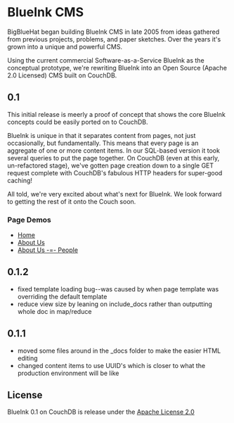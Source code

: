 BlueInk CMS
===========

BigBlueHat began building BlueInk CMS in late 2005 from ideas gathered from previous projects, problems,
and paper sketches. Over the years it's grown into a unique and powerful CMS.

Using the current commercial Software-as-a-Service BlueInk as the conceptual prototype, we're rewriting
BlueInk into an Open Source (Apache 2.0 Licensed) CMS built on CouchDB.

0.1
---

This initial release is meerly a proof of concept that shows the core BlueInk concepts could be easily
ported on to CouchDB.

BlueInk is unique in that it separates content from pages, not just occasionally, but fundamentally. This
means that every page is an aggregate of one or more content items. In our SQL-based version it took several
queries to put the page together. On CouchDB (even at this early, un-refactored stage), we've gotten page
creation down to a single GET request complete with CouchDB's fabulous HTTP headers for super-good caching!

All told, we're very excited about what's next for BlueInk. We look forward to getting the rest of it onto
the Couch soon.

### Page Demos
* [Home](http://bigbluehat.couchone.com:5984/blueink/_design/blueink/_list/page/page_and_items?include_docs=true&startkey=[%22home%22]&endkey=[%22home%22,{},{}])
* [About Us](http://bigbluehat.couchone.com:5984/blueink/_design/blueink/_list/page/page_and_items?include_docs=true&startkey=[%22about%22]&endkey=[%22about%22,{},{}])
* [About Us -=- People](http://bigbluehat.couchone.com:5984/blueink/_design/blueink/_list/page/page_and_items?include_docs=true&startkey=[%22about/people%22]&endkey=[%22about/people%22,{},{}])

0.1.2
-----
* fixed template loading bug--was caused by when page template was overriding the default template
* reduce view size by leaning on include_docs rather than outputting whole doc in map/reduce

0.1.1
-----
* moved some files around in the _docs folder to make the easier HTML editing
* changed content items to use UUID's which is closer to what the production environment will be like

License
-------
BlueInk 0.1 on CouchDB is release under the [Apache License 2.0](http://www.apache.org/licenses/LICENSE-2.0)